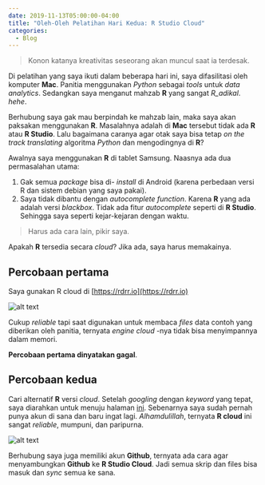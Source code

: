 ```yaml
---
date: 2019-11-13T05:00:00-04:00
title: "Oleh-Oleh Pelatihan Hari Kedua: R Studio Cloud"
categories:
  - Blog
---
```


> Konon katanya kreativitas seseorang akan muncul saat ia terdesak.

Di pelatihan yang saya ikuti dalam beberapa hari ini, saya difasilitasi oleh komputer __Mac__. Panitia menggunakan _Python_ sebagai _tools_ untuk _data analytics_. Sedangkan saya menganut mahzab __R__ yang sangat _R_adikal_. _hehe_.

Berhubung saya gak mau berpindah ke mahzab lain, maka saya akan paksakan menggunakan __R__. Masalahnya adalah di __Mac__ tersebut tidak ada __R__ atau __R Studio__. Lalu bagaimana caranya agar otak saya bisa tetap _on the track translating_ algoritma _Python_ dan mengodingnya di __R__?

Awalnya saya menggunakan __R__ di tablet Samsung. Naasnya ada dua permasalahan utama:

1. Gak semua _package_ bisa di- _install_ di Android (karena perbedaan versi R dan sistem debian yang saya pakai).
2. Saya tidak dibantu dengan _autocomplete function_. Karena __R__ yang ada adalah versi _blackbox_. Tidak ada fitur _autocomplete_ seperti di __R Studio__. Sehingga saya seperti kejar-kejaran dengan waktu.

> Harus ada cara lain, pikir saya.

Apakah __R__ tersedia secara _cloud_? Jika ada, saya harus memakainya.

## Percobaan pertama 
Saya gunakan R cloud di [https://rdrr.io](https://rdrr.io)

![alt text](https://passingthroughresearcher.files.wordpress.com/2019/11/screenshot_20191113-050242_chrome1897552822737649440.jpg "po")

Cukup _reliable_ tapi saat digunakan untuk membaca _files_ data contoh yang diberikan oleh panitia, ternyata _engine cloud_ -nya tidak bisa menyimpannya dalam memori.

__Percobaan pertama dinyatakan gagal__.

## Percobaan kedua
Cari alternatif __R__ versi _cloud_. Setelah _googling_ dengan _keyword_ yang tepat, saya diarahkan untuk menuju halaman [ini](https://rstudio.cloud). Sebenarnya saya sudah pernah punya akun di sana dan baru ingat lagi. _Alhamdulillah_, ternyata __R cloud__ ini sangat _reliable_, mumpuni, dan paripurna.

![alt text](https://passingthroughresearcher.files.wordpress.com/2019/11/screenshot_20191113-045720_chrome8061063824617160210.jpg "pi")

Berhubung saya juga memiliki akun __Github__, ternyata ada cara agar menyambungkan __Github__ ke __R Studio Cloud__. Jadi semua skrip dan files bisa masuk dan _sync_ semua ke sana.
